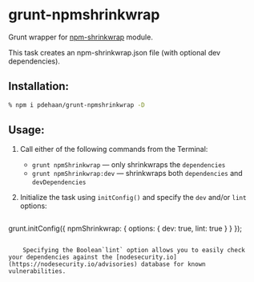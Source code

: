 # grunt-npmshrinkwrap

Grunt wrapper for [npm-shrinkwrap](https://www.npmjs.com/package/npm-shrinkwrap) module.

This task creates an npm-shrinkwrap.json file (with optional dev dependencies).

## Installation:
```sh
% npm i pdehaan/grunt-npmshrinkwrap -D
```

## Usage:

1. Call either of the following commands from the Terminal:
    - `grunt npmShrinkwrap` &mdash; only shrinkwraps the `dependencies`
    - `grunt npmShrinkwrap:dev` &mdash; shrinkwraps both `dependencies` and `devDependencies`

2. Initialize the task using `initConfig()` and specify the `dev` and/or `lint` options:
    ```js
grunt.initConfig({
      npmShrinkwrap: {
        options: {
          dev: true,
          lint: true
        }
      }
});
```

    Specifying the Boolean`lint` option allows you to easily check your dependencies against the [nodesecurity.io](https://nodesecurity.io/advisories) database for known vulnerabilities.
